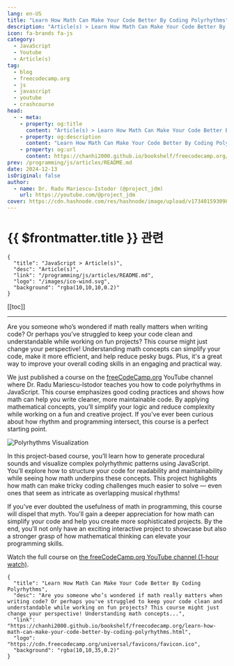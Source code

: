 ```yaml
---
lang: en-US
title: "Learn How Math Can Make Your Code Better By Coding Polyrhythms"
description: "Article(s) > Learn How Math Can Make Your Code Better By Coding Polyrhythms"
icon: fa-brands fa-js
category:
  - JavaScript
  - Youtube
  - Article(s)
tag:
  - blog
  - freecodecamp.org
  - js
  - javascript
  - youtube
  - crashcourse
head:
  - - meta:
    - property: og:title
      content: "Article(s) > Learn How Math Can Make Your Code Better By Coding Polyrhythms"
    - property: og:description
      content: "Learn How Math Can Make Your Code Better By Coding Polyrhythms"
    - property: og:url
      content: https://chanhi2000.github.io/bookshelf/freecodecamp.org/learn-how-math-can-make-your-code-better-by-coding-polyrhythms.html
prev: /programming/js/articles/README.md
date: 2024-12-13
isOriginal: false
author:
  - name: Dr. Radu Mariescu-Istodor (@project_jdm)
    url: https://youtube.com/@project_jdm
cover: https://cdn.hashnode.com/res/hashnode/image/upload/v1734015930980/db739231-a258-45bf-a967-2d8d70100bc2.jpeg
---
```


# {{ $frontmatter.title }} 관련

```component VPCard
{
  "title": "JavaScript > Article(s)",
  "desc": "Article(s)",
  "link": "/programming/js/articles/README.md",
  "logo": "/images/ico-wind.svg",
  "background": "rgba(10,10,10,0.2)"
}
```

[[toc]]

---

<SiteInfo
  name="Learn How Math Can Make Your Code Better By Coding Polyrhythms"
  desc="Are you someone who’s wondered if math really matters when writing code? Or perhaps you've struggled to keep your code clean and understandable while working on fun projects? This course might just change your perspective! Understanding math concepts..."
  url="https://freecodecamp.org/news/learn-how-math-can-make-your-code-better-by-coding-polyrhythms"
  logo="https://cdn.freecodecamp.org/universal/favicons/favicon.ico"
  preview="https://cdn.hashnode.com/res/hashnode/image/upload/v1734015930980/db739231-a258-45bf-a967-2d8d70100bc2.jpeg"/>

Are you someone who’s wondered if math really matters when writing code? Or perhaps you've struggled to keep your code clean and understandable while working on fun projects? This course might just change your perspective! Understanding math concepts can simplify your code, make it more efficient, and help reduce pesky bugs. Plus, it's a great way to improve your overall coding skills in an engaging and practical way.

We just published a course on the [<FontIcon icon="fa-brands fa-free-code-camp"/>freeCodeCamp.org](http://freeCodeCamp.org) YouTube channel where Dr. Radu Mariescu-Istodor teaches you how to code polyrhythms in JavaScript. This course emphasizes good coding practices and shows how math can help you write cleaner, more maintainable code. By applying mathematical concepts, you’ll simplify your logic and reduce complexity while working on a fun and creative project. If you've ever been curious about how rhythm and programming intersect, this course is a perfect starting point.

![Polyrhythms Visualization](https://cdn.hashnode.com/res/hashnode/image/upload/v1734015887709/8bfd67d8-657c-49b8-a4e7-ba63ad1d7509.png)

In this project-based course, you’ll learn how to generate procedural sounds and visualize complex polyrhythmic patterns using JavaScript. You’ll explore how to structure your code for readability and maintainability while seeing how math underpins these concepts. This project highlights how math can make tricky coding challenges much easier to solve — even ones that seem as intricate as overlapping musical rhythms!

If you've ever doubted the usefulness of math in programming, this course will dispel that myth. You'll gain a deeper appreciation for how math can simplify your code and help you create more sophisticated projects. By the end, you'll not only have an exciting interactive project to showcase but also a stronger grasp of how mathematical thinking can elevate your programming skills.

Watch the full course on [the freeCodeCamp.org YouTube channel (1-hour watch)](https://youtu.be/eX-ODcr3XJg).

<VidStack src="youtube/eX-ODcr3XJg" />

<!-- TODO: add ARTICLE CARD -->
```component VPCard
{
  "title": "Learn How Math Can Make Your Code Better By Coding Polyrhythms",
  "desc": "Are you someone who’s wondered if math really matters when writing code? Or perhaps you've struggled to keep your code clean and understandable while working on fun projects? This course might just change your perspective! Understanding math concepts...",
  "link": "https://chanhi2000.github.io/bookshelf/freecodecamp.org/learn-how-math-can-make-your-code-better-by-coding-polyrhythms.html",
  "logo": "https://cdn.freecodecamp.org/universal/favicons/favicon.ico",
  "background": "rgba(10,10,35,0.2)"
}
```
